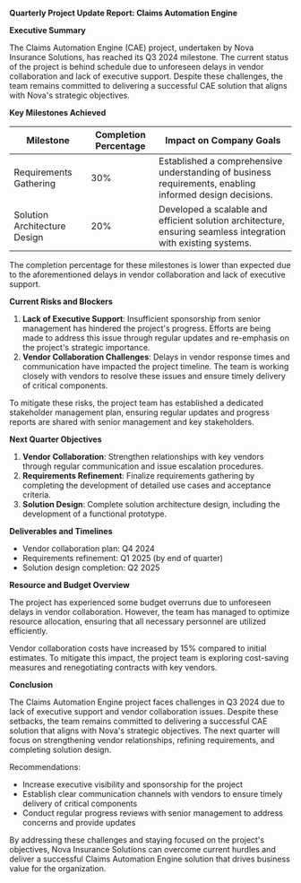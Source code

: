 **Quarterly Project Update Report: Claims Automation Engine**

**Executive Summary**

The Claims Automation Engine (CAE) project, undertaken by Nova Insurance Solutions, has reached its Q3 2024 milestone. The current status of the project is behind schedule due to unforeseen delays in vendor collaboration and lack of executive support. Despite these challenges, the team remains committed to delivering a successful CAE solution that aligns with Nova's strategic objectives.

**Key Milestones Achieved**

| Milestone | Completion Percentage | Impact on Company Goals |
| --- | --- | --- |
| Requirements Gathering | 30% | Established a comprehensive understanding of business requirements, enabling informed design decisions. |
| Solution Architecture Design | 20% | Developed a scalable and efficient solution architecture, ensuring seamless integration with existing systems. |

The completion percentage for these milestones is lower than expected due to the aforementioned delays in vendor collaboration and lack of executive support.

**Current Risks and Blockers**

1. **Lack of Executive Support**: Insufficient sponsorship from senior management has hindered the project's progress. Efforts are being made to address this issue through regular updates and re-emphasis on the project's strategic importance.
2. **Vendor Collaboration Challenges**: Delays in vendor response times and communication have impacted the project timeline. The team is working closely with vendors to resolve these issues and ensure timely delivery of critical components.

To mitigate these risks, the project team has established a dedicated stakeholder management plan, ensuring regular updates and progress reports are shared with senior management and key stakeholders.

**Next Quarter Objectives**

1. **Vendor Collaboration**: Strengthen relationships with key vendors through regular communication and issue escalation procedures.
2. **Requirements Refinement**: Finalize requirements gathering by completing the development of detailed use cases and acceptance criteria.
3. **Solution Design**: Complete solution architecture design, including the development of a functional prototype.

**Deliverables and Timelines**

* Vendor collaboration plan: Q4 2024
* Requirements refinement: Q1 2025 (by end of quarter)
* Solution design completion: Q2 2025

**Resource and Budget Overview**

The project has experienced some budget overruns due to unforeseen delays in vendor collaboration. However, the team has managed to optimize resource allocation, ensuring that all necessary personnel are utilized efficiently.

Vendor collaboration costs have increased by 15% compared to initial estimates. To mitigate this impact, the project team is exploring cost-saving measures and renegotiating contracts with key vendors.

**Conclusion**

The Claims Automation Engine project faces challenges in Q3 2024 due to lack of executive support and vendor collaboration issues. Despite these setbacks, the team remains committed to delivering a successful CAE solution that aligns with Nova's strategic objectives. The next quarter will focus on strengthening vendor relationships, refining requirements, and completing solution design.

Recommendations:

* Increase executive visibility and sponsorship for the project
* Establish clear communication channels with vendors to ensure timely delivery of critical components
* Conduct regular progress reviews with senior management to address concerns and provide updates

By addressing these challenges and staying focused on the project's objectives, Nova Insurance Solutions can overcome current hurdles and deliver a successful Claims Automation Engine solution that drives business value for the organization.